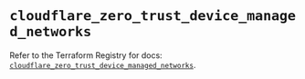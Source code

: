 # `cloudflare_zero_trust_device_managed_networks`

Refer to the Terraform Registry for docs: [`cloudflare_zero_trust_device_managed_networks`](https://registry.terraform.io/providers/cloudflare/cloudflare/5.7.0/docs/resources/zero_trust_device_managed_networks).
